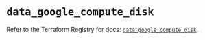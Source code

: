 # `data_google_compute_disk`

Refer to the Terraform Registry for docs: [`data_google_compute_disk`](https://registry.terraform.io/providers/hashicorp/google/6.34.0/docs/data-sources/compute_disk).
